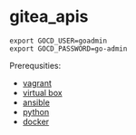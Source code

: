 # gitea_apis


```
export GOCD_USER=goadmin
export GOCD_PASSWORD=go-admin
```

Prerequsities:
- [vagrant](https://formulae.brew.sh/cask/vagrant)
- [virtual box](https://www.virtualbox.org/wiki/Downloads)
- [ansible](https://docs.ansible.com/ansible/latest/installation_guide/intro_installation.html#installing-and-upgrading-ansible-with-pip)
- [python](https://www.python.org/downloads/)
- [docker](https://docs.docker.com/get-docker/)



